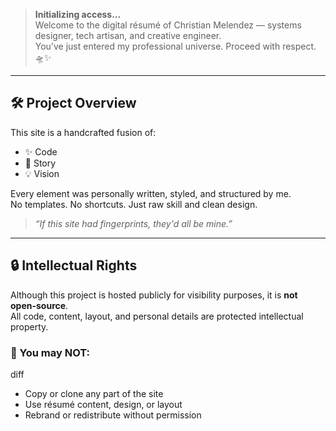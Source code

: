 > **Initializing access…**  
> Welcome to the digital résumé of Christian Melendez — systems designer, tech artisan, and creative engineer.  
> You’ve just entered my professional universe. Proceed with respect. 🛸✨

---

## 🛠️ Project Overview

This site is a handcrafted fusion of:
- ✨ Code
- 📖 Story
- 💡 Vision

Every element was personally written, styled, and structured by me.  
No templates. No shortcuts. Just raw skill and clean design.

> _“If this site had fingerprints, they'd all be mine.”_

---

## 🔒 Intellectual Rights

Although this project is hosted publicly for visibility purposes, it is **not open-source**.  
All code, content, layout, and personal details are protected intellectual property.

### 🛑 You may **NOT**:
diff
- Copy or clone any part of the site
- Use résumé content, design, or layout
- Rebrand or redistribute without permission  
